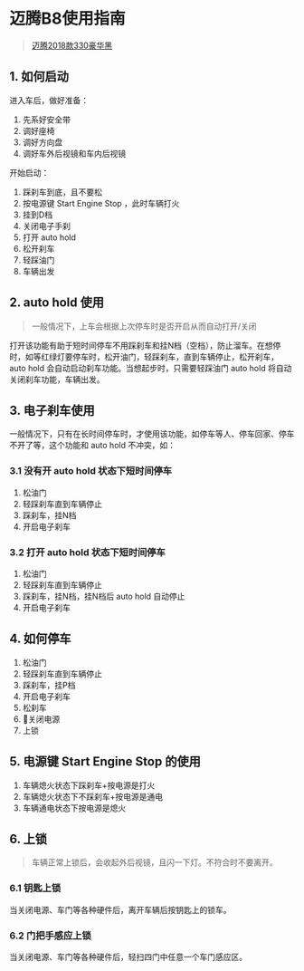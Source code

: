 # 迈腾B8使用指南

> [迈腾2018款330豪华黑](https://www.autohome.com.cn/spec/31861/#pvareaid=2042249)

## 1. 如何启动

进入车后，做好准备：

1. 先系好安全带
1. 调好座椅
1. 调好方向盘
1. 调好车外后视镜和车内后视镜

开始启动：

1. 踩刹车到底，且不要松
1. 按电源键 Start Engine Stop ，此时车辆打火
1. 挂到D档
1. 关闭电子手刹
1. 打开 auto hold
1. 松开刹车
1. 轻踩油门
1. 车辆出发

## 2. auto hold 使用

> 一般情况下，上车会根据上次停车时是否开启从而自动打开/关闭

打开该功能有助于短时间停车不用踩刹车和挂N档（空档），防止溜车。在想停时，如等红绿灯要停车时，松开油门，轻踩刹车，直到车辆停止，松开刹车， auto hold 会自动启动刹车功能。当想起步时，只需要轻踩油门 auto hold 将自动关闭刹车功能，车辆出发。

## 3. 电子刹车使用

一般情况下，只有在长时间停车时，才使用该功能，如停车等人、停车回家、停车不开了等，这个功能和 auto hold 不冲突，如：

### 3.1 没有开 auto hold 状态下短时间停车

1. 松油门
1. 轻踩刹车直到车辆停止
1. 踩刹车，挂N档
1. 开启电子刹车

### 3.2 打开 auto hold 状态下短时间停车

1. 松油门
1. 轻踩刹车直到车辆停止
1. 踩刹车，挂N档，挂N档后 auto hold 自动停止
1. 开启电子刹车

## 4. 如何停车

1. 松油门
1. 轻踩刹车直到车辆停止
1. 踩刹车，挂P档
1. 开启电子刹车
1. 松刹车
1. 关闭电源
1. 上锁

## 5. 电源键 Start Engine Stop 的使用

1. 车辆熄火状态下踩刹车+按电源是打火
1. 车辆熄火状态下不踩刹车+按电源是通电
1. 车辆通电状态下按电源是熄火

## 6. 上锁

> 车辆正常上锁后，会收起外后视镜，且闪一下灯。不符合时不要离开。

### 6.1 钥匙上锁

当关闭电源、车门等各种硬件后，离开车辆后按钥匙上的锁车。

### 6.2 门把手感应上锁

当关闭电源、车门等各种硬件后，轻扫四门中任意一个车门感应区。

